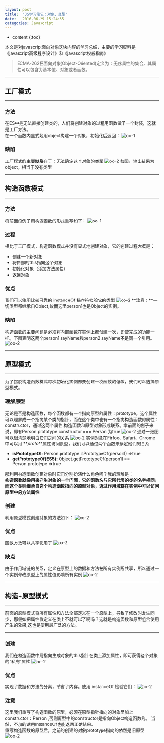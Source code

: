 ```yaml
---
layout: post
title:  "JS学习笔记：对象、原型"
date:   2016-06-29 15:24:55
categories: Javascript
---
```


* content
{:toc}

本文是对javascript面向对象这块内容的学习总结，主要的学习资料是《javascript高级程序设计》和《javascript权威指南》

> ECMA-262把面向对象(Object-Oriented)定义为：无序属性的集合，其属性可以包含为基本值、对象或者函数。

---

## 工厂模式

--- 

### 方法

在ES中是无法直接创建类的，人们将创建对象的过程用函数做了一个封装，这就是工厂方法。<br>
在一个函数内显式地用object构建一个对象，初始化后返回：
![oo-1]({{"/static/picture/oo-1.png"}})

### 缺陷

工厂模式的主要**缺陷**在于：无法确定这个对象的类型
![oo-2]({{"/static/picture/oo-2.png"}})
如图，输出结果为object，相当于没有类型

---

## 构造函数模式

---

### 方法

将前面的例子用构造函数的形式重写如下：
![oo-1]({{"/static/picture/oo-3.png"}})

### 过程

相比于工厂模式，构造函数模式并没有显式地创建对象，它的创建过程大概是：

* 创建一个新对象
* 将内部的this指向这个对象
* 初始化对象（添加方法属性）
* 返回对象

### 优点

我们可以使用比较可靠的 instanceOf 操作符检验它的类型
![oo-2]({{"/static/picture/oo-4.png"}})
**注意：**一切类型都继承自Object,故而这里person1也是Object的实例。<br>

### 缺陷

构造函数的主要问题是必须将内部函数在实例上都创建一次，即使完成的功能一样。下图表明这两个person1.sayName和person2.sayName不是同一个引用。
![oo-2]({{"/static/picture/oo-6.png"}})

---

## 原型模式

---

为了摆脱构造函数模式每次初始化实例都要创建一次函数的低效，我们可以选择原型模式。

### 理解原型

无论是否是构造函数，每个函数都有一个指向原型的属性：prototype，这个属性可以理解成一个指向某个类的指针，而在这个类中也有一个指向构造函数的属性：constructor，通过这两个属性 构造函数和原型对象形成联系。拿前面的例子来说，即有Person.prototype.constructor === Person 为true
![oo-2]({{"/static/picture/oo-5.png"}})
通过一张图可以很清楚地明白它们之间的关系
![oo-2]({{"/static/picture/oo-7.png"}})
实例对象在Firfox、Safari、Chrome中可以用 **_proto_**属性访问原型，我们可以通过两个函数来确定他们的关系

* **isPrototypeOf:** Person.prototype.isPrototypeOf(person1) =>true
* **getPrototypeOf(ES5):** Object.getPrototypeOf(person1) == Person.prototype =>true

那利用构造函数创建对象时它们分别扮演什么角色呢？我的理解是：<br>
**构造函数就像用来产生对象的一个门面，它的函数名与它所代表的类的名字相同;而这个类则继承自这个构造函数指向的原型对象，通过作用域链在实例中可以访问原型中的方法属性**

### 创建

利用原型模式创建对象的方法如下：
![oo-2]({{"/static/picture/oo-8.png"}})

### 优点

函数方法可以共享使用了
![oo-2]({{"/static/picture/oo-10.png"}})

### 缺点

由于作用域链的关系，定义在原型上的数据和方法被所有实例所共享，所以通过一个实例修改原型上的属性值影响所有实例
![oo-2]({{"/static/picture/oo-9.png"}})

---

## 构造+原型模式

---

前面的原型模式将所有属性和方法全部定义在一个原型上，导致了修改时发生同步，那假如把属性值定义在类上不就可以了啊吗？这就是构造函数和原型组合使用产生的效果,这也是使用最广泛的方法。

---

### 创建

我们在构造函数中用指向生成对象的this指针在类上添加属性，即可获得这个对象的“私有”属性
![oo-2]({{"/static/picture/oo-11.png"}})


### 优点

实现了数据和方法的分离，节省了内存。使用 instanceOf 检验它们：
![oo-2]({{"/static/picture/oo-12.png"}})

### 注意

这里我们重写了构造函数的原型，必须在原型指针指向的对象里加上constructor：Person ,否则原型中的constructor是指向Object构造函数的。
当然，不加的话用instanceOf也能返回正确结果。<br>
重写构造函数的原型后，之前的创建的对象prototype指向的依然是旧原型
![oo-2]({{"/static/picture/oo-13.png"}})